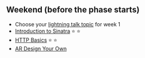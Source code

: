## Weekend (before the phase starts)

* Choose your [lightning talk topic](../lightning-talks/README.md) for week 1
* [Introduction to
Sinatra](http://net.tutsplus.com/tutorials/ruby/singing-with-sinatra)
:star: :star:
* [HTTP Basics](http://www3.ntu.edu.sg/home/ehchua/programming/webprogramming/http_basics.html)
:star: :star:
* [AR Design Your Own](../../../activerecord-design-your-own-challenge)
